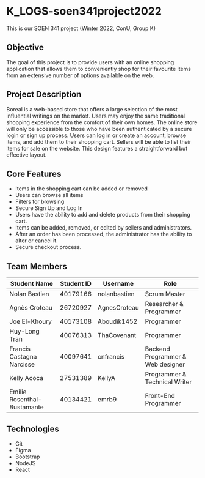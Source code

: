# K_LOGS-soen341project2022

This is our SOEN 341 project (Winter 2022, ConU, Group K)

## Objective

The goal of this project is to provide users with an online shopping application that allows them to conveniently shop for their favourite items from an extensive number of options available on the web.

## Project Description
Boreal is a web-based store that offers a large selection of the most influential writings on the market. Users may enjoy the same traditional shopping experience from the comfort of their own homes. The online store will only be accessible to those who have been authenticated by a secure login or sign up process. Users can log in or create an account, browse items, and add them to their shopping cart. Sellers will be able to list their items for sale on the website. This design features a straightforward but effective layout.

## Core Features
* Items in the shopping cart can be added or removed
* Users can browse all items
* Filters for browsing
* Secure Sign Up and Log In
* Users have the ability to add and delete products from their shopping cart.
* Items can be added, removed, or edited by sellers and administrators.
* After an order has been processed, the administrator has the ability to alter or cancel it.
* Secure checkout process.

## Team Members

| Student Name  | Student ID | Username | Role |
| ------------- | ------------- | ------------- | ------------- |
| Nolan Bastien | 40179166 | nolanbastien | Scrum Master |
| Agnès Croteau  | 26720927 | AgnesCroteau | Researcher & Programmer |
| Joe El-Khoury  | 40173108 | Aboudik1452 | Programmer |
| Huy-Long Tran  | 40076313 | ThaCovenant | Programmer |
| Francis Castagna Narcisse | 40097641 | cnfrancis | Backend Programmer & Web designer |
| Kelly Acoca | 27531389 | KellyA | Programmer & Technical Writer |
| Emilie Rosenthal-Bustamante | 40134421  | emrb9  | Front-End Programmer | 

## Technologies

* Git
* Figma
* Bootstrap
* NodeJS
* React


